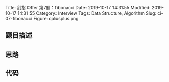 Title: 剑指 Offer 第7题：fibonacci
Date: 2019-10-17 14:31:55
Modified: 2019-10-17 14:31:55
Category: Interview
Tags: Data Structure, Algorithm
Slug: ci-07-fibonacci
Figure: cplusplus.png

## 题目描述
## 思路
## 代码